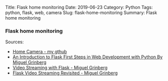 Title: Flask home monitoring
Date: 2019-06-23
Category: Python
Tags: python, flask, web, camera
Slug: flask-home-monitoring
Summary: Flask home monitoring


### Flask home monitoring



Sources:  
* [Home Camera - my gthub](https://github.com/TobKed/home_camera)  
* [An Introduction to Flask First Steps in Web Development with Python By Miguel Grinberg](http://shop.oreilly.com/product/0636920034797.do)  
* [Video Streaming with Flask - Miguel Grinberg](https://blog.miguelgrinberg.com/post/video-streaming-with-flask)  
* [Flask Video Streaming Revisited - Miguel Grinberg](https://blog.miguelgrinberg.com/post/flask-video-streaming-revisited)  